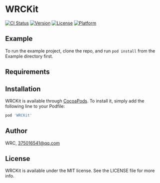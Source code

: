 # WRCKit

[![CI Status](https://img.shields.io/travis/WRC/WRCKit.svg?style=flat)](https://travis-ci.org/WRC/WRCKit)
[![Version](https://img.shields.io/cocoapods/v/WRCKit.svg?style=flat)](https://cocoapods.org/pods/WRCKit)
[![License](https://img.shields.io/cocoapods/l/WRCKit.svg?style=flat)](https://cocoapods.org/pods/WRCKit)
[![Platform](https://img.shields.io/cocoapods/p/WRCKit.svg?style=flat)](https://cocoapods.org/pods/WRCKit)

## Example

To run the example project, clone the repo, and run `pod install` from the Example directory first.

## Requirements

## Installation

WRCKit is available through [CocoaPods](https://cocoapods.org). To install
it, simply add the following line to your Podfile:

```ruby
pod 'WRCKit'
```

## Author

WRC, 375016541@qq.com

## License

WRCKit is available under the MIT license. See the LICENSE file for more info.
